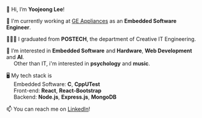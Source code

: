 👋&nbsp;Hi, I’m **Yoojeong Lee**!  

🏢 I'm currently working at [GE Appliances](https://www.geappliances.com/) as an **Embedded Software Engineer**.  

🧑🏻‍🎓 I graduated from **POSTECH**, the department of Creative IT Engineering.  

👀 I’m interested in **Embedded Software** and **Hardware**, **Web Development** and **AI**.  
&nbsp;&nbsp;&nbsp;&nbsp;&nbsp;Other than IT, i'm interested in **psychology** and **music**.  
   
🖥 My tech stack is\
&nbsp;&nbsp;&nbsp;&nbsp;&nbsp;Embedded Software: **C**, **CppUTest**\
&nbsp;&nbsp;&nbsp;&nbsp;&nbsp;Front-end: **React**, **React-Bootstrap**\
&nbsp;&nbsp;&nbsp;&nbsp;&nbsp;Backend: **Node.js**, **Express.js**, **MongoDB** 

📫 You can reach me on [LinkedIn](https://www.linkedin.com/in/theyoojeonglee/)!

<!---
theyoojeonglee/theyoojeonglee is a ✨ special ✨ repository because its `README.md` (this file) appears on your GitHub profile.
You can click the Preview link to take a look at your changes.
--->
